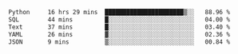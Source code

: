 <!--START_SECTION:waka-->

```txt
Python     16 hrs 29 mins  ██████████████████████▒░░   88.96 %
SQL        44 mins         █░░░░░░░░░░░░░░░░░░░░░░░░   04.00 %
Text       37 mins         █░░░░░░░░░░░░░░░░░░░░░░░░   03.40 %
YAML       26 mins         ▓░░░░░░░░░░░░░░░░░░░░░░░░   02.36 %
JSON       9 mins          ▒░░░░░░░░░░░░░░░░░░░░░░░░   00.84 %
```

<!--END_SECTION:waka-->
